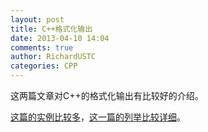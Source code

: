 ```yaml
---
layout: post
title: C++格式化输出
date: 2013-04-10 14:04
comments: true
author: RichardUSTC
categories: CPP
---
```

<p>这两篇文章对C++的格式化输出有比较好的介绍。</p>
<p><a href="http://arachnoid.com/cpptutor/student3.html" target="_blank">这篇的实例比较多</a>，<a href="http://faculty.cs.niu.edu/~hutchins/csci241/output.htm">这一篇的列举比较详细</a>。</p>